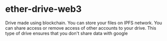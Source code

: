# ether-drive-web3
Drive made using blockchain. You can store your files on IPFS network. You can share access or remove access of other accounts to your drive. This type of drive ensures that you don't share data with google

